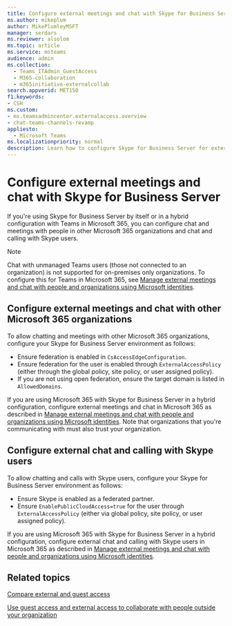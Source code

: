 ```yaml
---
title: Configure external meetings and chat with Skype for Business Server
ms.author: mikeplum
author: MikePlumleyMSFT
manager: serdars
ms.reviewer: alsolom
ms.topic: article
ms.service: msteams
audience: admin
ms.collection: 
  - Teams_ITAdmin_GuestAccess
  - M365-collaboration
  - m365initiative-externalcollab
search.appverid: MET150
f1.keywords:
- CSH
ms.custom: 
- ms.teamsadmincenter.externalaccess.overview
- chat-teams-channels-revamp
appliesto: 
  - Microsoft Teams
ms.localizationpriority: normal
description: Learn how to configure Skype for Business Server for external chat and meetings with other Microsoft 365 organizations and external chat and calls with Skype users.
---
```


# Configure external meetings and chat with Skype for Business Server

If you're using Skype for Business Server by itself or in a hybrid configuration with Teams in Microsoft 365, you can configure chat and meetings with people in other Microsoft 365 organizations and chat and calling with Skype users.

> [!NOTE]
> Chat with unmanaged Teams users (those not connected to an organization) is not supported for on-premises only organizations. To configure this for Teams in Microsoft 365, see [Manage external meetings and chat with people and organizations using Microsoft identities](trusted-organizations-external-meetings-chat.md).

## Configure external meetings and chat with other Microsoft 365 organizations

To allow chatting and meetings with other Microsoft 365 organizations, configure your Skype for Business Server environment as follows:
- Ensure federation is enabled in `CsAccessEdgeConfiguration`.
- Ensure federation for the user is enabled through `ExternalAccessPolicy` (either through the global policy, site policy, or user assigned policy).
- If you are not using open federation, ensure the target domain is listed in `AllowedDomains`.

If you are using Microsoft 365 with Skype for Business Server in a hybrid configuration, configure external meetings and chat in Microsoft 365 as described in [Manage external meetings and chat with people and organizations using Microsoft identities](trusted-organizations-external-meetings-chat.md). Note that organizations that you're communicating with must also trust your organization.

## Configure external chat and calling with Skype users

To allow chatting and calls with Skype users, configure your Skype for Business Server environment as follows:
- Ensure Skype is enabled as a federated partner.
- Ensure `EnablePublicCloudAccess=true` for the user through `ExternalAccessPolicy` (either via global policy, site policy, or user assigned policy).

If you are using Microsoft 365 with Skype for Business Server in a hybrid configuration, configure external chat and calling with Skype users in Microsoft 365 as described in [Manage external meetings and chat with people and organizations using Microsoft identities](/microsoftteams/trusted-organizations-external-meetings-chat#manage-chat-and-calls-with-skype-users).

## Related topics

[Compare external and guest access](communicate-with-users-from-other-organizations.md#compare-external-and-guest-access)

[Use guest access and external access to collaborate with people outside your organization](communicate-with-users-from-other-organizations.md)
